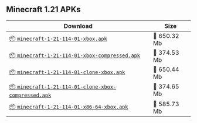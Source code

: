 ## Minecraft 1.21 APKs
| Download | Size |
|----------|------|
| [:package: `minecraft-1-21-114-01-xbox.apk`](https://modscraft.net/en/downloads/17297) | :floppy_disk: 650.32 Mb 
| [:package: `minecraft-1-21-114-01-xbox-compressed.apk`](https://modscraft.net/en/downloads/17298) | :floppy_disk: 374.53 Mb 
| [:package: `minecraft-1-21-114-01-clone-xbox.apk`](https://modscraft.net/en/downloads/17299) | :floppy_disk: 650.44 Mb 
| [:package: `minecraft-1-21-114-01-clone-xbox-compressed.apk`](https://modscraft.net/en/downloads/17300) | :floppy_disk: 374.65 Mb 
| [:package: `minecraft-1-21-114-01-x86-64-xbox.apk`](https://modscraft.net/en/downloads/17301) | :floppy_disk: 585.73 Mb 

